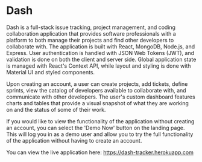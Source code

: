 # Dash

Dash is a full-stack issue tracking, project management, and coding collaboration application that provides software professionals with a platform to both manage their projects and find other developers to collaborate with. The application is built with React, MongoDB, Node.js, and Express. User authentication is handled with JSON Web Tokens (JWT), and validation is done on both the client and server side. Global application state is managed with React's Context API, while layout and styling is done with Material UI and styled components.

Upon creating an account, a user can create projects, add tickets, define sprints, view the catalog of developers available to collaborate with, and communicate with other developers. The user's custom dashboard features charts and tables that provide a visual snapshot of what they are working on and the status of some of their work.

If you would like to view the functionality of the application without creating an account, you can select the 'Demo Now' button on the landing page. This will log you in as a demo user and allow you to try the full functionality of the application without having to create an account.

You can view the live application here: https://dash-tracker.herokuapp.com
